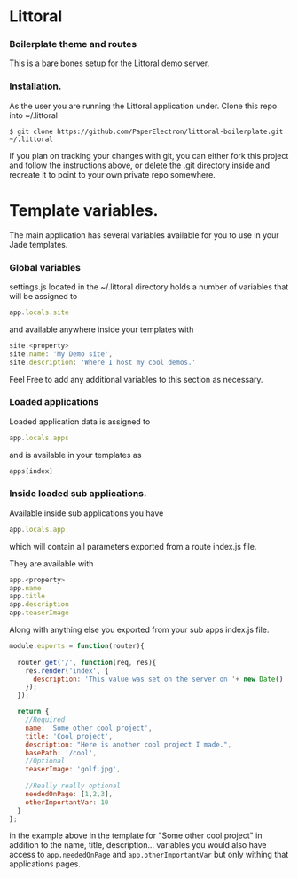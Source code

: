 # Littoral
### Boilerplate theme and routes

This is a bare bones setup for the Littoral demo server.

### Installation.

As the user you are running the Littoral application under. Clone this repo into ~/.littoral

```shell 
$ git clone https://github.com/PaperElectron/littoral-boilerplate.git ~/.littoral
```

If you plan on tracking your changes with git, you can either fork this project and follow the instructions above, or delete the .git directory inside and recreate it to point to your own private repo somewhere.


# Template variables.

The main application has several variables available for you to use in your Jade templates.


### Global variables

settings.js located in the ~/.littoral directory holds a number of variables that will be assigned to 

```javascript
app.locals.site
```
and available anywhere inside your templates with

```javascript
site.<property>
site.name: 'My Demo site',
site.description: 'Where I host my cool demos.'
```

Feel Free to add any additional variables to this section as necessary.

### Loaded applications

Loaded application data is assigned to 

```javascript
app.locals.apps
``` 

and is available in your templates as

```javascript
apps[index]
```
### Inside loaded sub applications.

Available inside sub applications you have 

```javascript
app.locals.app
```

which will contain all parameters exported from a route index.js file.

They are available with 

```javascript
app.<property>
app.name
app.title
app.description
app.teaserImage
```

Along with anything else you exported from your sub apps index.js file.

```javascript 
module.exports = function(router){
  
  router.get('/', function(req, res){
    res.render('index', {
      description: 'This value was set on the server on '+ new Date()
    });
  });

  return {
    //Required
    name: 'Some other cool project',
    title: 'Cool project',
    description: "Here is another cool project I made.",
    basePath: '/cool',
    //Optional
    teaserImage: 'golf.jpg',
    
    //Really really optional
    neededOnPage: [1,2,3],
    otherImportantVar: 10
  }
};
```

in the example above in the template for "Some other cool project" in addition to the name, title, description... variables you would also have access to 
`app.neededOnPage` and `app.otherImportantVar` but only withing that applications pages.